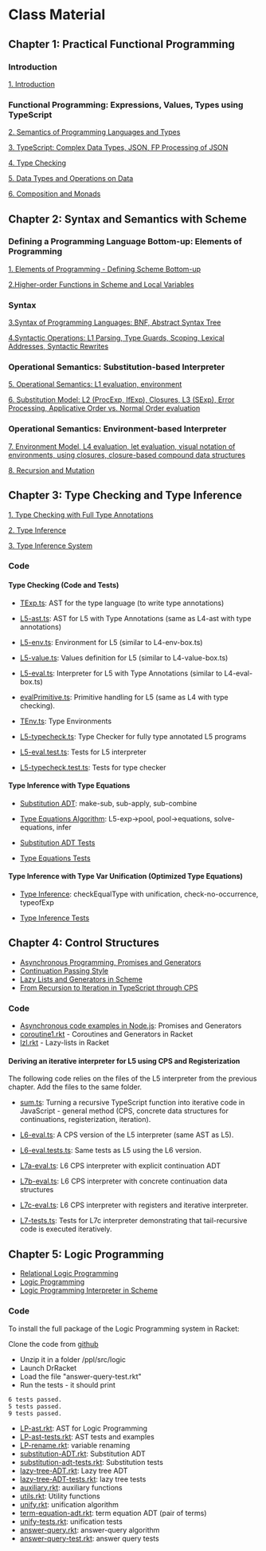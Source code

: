 # Class Material

## Chapter 1: Practical Functional Programming

### Introduction

[1. Introduction](./class_material/chap1.html)

### Functional Programming: Expressions, Values, Types using TypeScript

[2. Semantics of Programming Languages and Types](./class_material/1.1TypescriptDatatypes.html)

[3. TypeScript: Complex Data Types, JSON, FP Processing of JSON](./class_material/1.2TypescriptJSON.html)

[4. Type Checking](./class_material/1.3TypescriptTypeChecking.html)

[5. Data Types and Operations on Data](./class_material/1.4TypesAndOperations.html)

[6. Composition and Monads](./class_material/1.5Monad.html)



## Chapter 2: Syntax and Semantics with Scheme

### Defining a Programming Language Bottom-up: Elements of Programming

[1. Elements of Programming - Defining Scheme Bottom-up](./class_material/2.1Scheme-bottom-up.html)

[2.Higher-order Functions in Scheme and Local Variables](./class_material/2.2Higher-Order-Functions-Let.html)

### Syntax

[3.Syntax of Programming Languages: BNF, Abstract Syntax Tree](./class_material/2.3Syntax.html)

[4.Syntactic Operations: L1 Parsing, Type Guards, Scoping, Lexical Addresses, Syntactic Rewrites](./class_material/2.4SyntacticOperations.html)


### Operational Semantics: Substitution-based Interpreter

[5. Operational Semantics: L1 evaluation, environment](./class_material/2.5OperationalSemantics.html)

[6. Substitution Model: L2 (ProcExp, IfExp), Closures, L3 (SExp), Error Processing, Applicative Order vs. Normal Order evaluation](./class_material/2.6SubstitutionModel.html)

### Operational Semantics: Environment-based Interpreter

[7. Environment Model, L4 evaluation, let evaluation, visual notation of environments, using closures, closure-based compound data structures](./class_material/2.7EnvironmentModel.html)

[8. Recursion and Mutation](./class_material/2.8RecursionMutation.md)



## Chapter 3: Type Checking and Type Inference

[1. Type Checking with Full Type Annotations](./class_material/3.1TypeChecking.html)

[2. Type Inference](./class_material/3.2TypeInference.html)

[3. Type Inference System](./class_material/3.3TypeInferenceSystem.html)


### Code

#### Type Checking (Code and Tests)
* [TExp.ts](https://github.com/bguppl/interpreters/blob/master/src/L5/TExp.ts): AST for the type language (to write type annotations)
* [L5-ast.ts](https://github.com/bguppl/interpreters/blob/master/src/L5/L5-ast.ts): AST for L5 with Type Annotations (same as L4-ast with type annotations)
* [L5-env.ts](https://github.com/bguppl/interpreters/blob/master/src/L5/L5-env.ts): Environment for L5 (similar to L4-env-box.ts)
* [L5-value.ts](https://github.com/bguppl/interpreters/blob/master/src/L5/L5-value.ts): Values definition for L5 (similar to L4-value-box.ts)
* [L5-eval.ts](https://github.com/bguppl/interpreters/blob/master/src/L5/L5-eval.ts): Interpreter for L5 with Type Annotations (similar to L4-eval-box.ts)
* [evalPrimitive.ts](https://github.com/bguppl/interpreters/blob/master/src/L5/evalPrimitive.ts): Primitive handling for L5 (same as L4 with type checking).
* [TEnv.ts](https://github.com/bguppl/interpreters/blob/master/src/L5/TEnv.ts): Type Environments
* [L5-typecheck.ts](https://github.com/bguppl/interpreters/blob/master/src/L5/L5-typecheck.ts): Type Checker for fully type annotated L5 programs

* [L5-eval.test.ts](https://github.com/bguppl/interpreters/blob/master/test/L5/L5-eval.test.ts): Tests for L5 interpreter
* [L5-typecheck.test.ts](https://github.com/bguppl/interpreters/blob/master/test/L5/L5-typecheck.test.ts): Tests for type checker

#### Type Inference with Type Equations
* [Substitution ADT](https://github.com/bguppl/interpreters/blob/master/src/L5/L5-substitution-adt.ts): make-sub, sub-apply, sub-combine
* [Type Equations Algorithm](https://github.com/bguppl/interpreters/blob/master/src/L5/L5-type-equations.ts): L5-exp->pool, pool->equations, solve-equations, infer

* [Substitution ADT Tests](https://github.com/bguppl/interpreters/blob/master/test/L5/L5-substitution-adt.test.ts)
* [Type Equations Tests](https://github.com/bguppl/interpreters/blob/master/test/L5/L5-type-equations.test.ts)

#### Type Inference with Type Var Unification (Optimized Type Equations)
* [Type Inference](https://github.com/bguppl/interpreters/blob/master/src/L5/L5-typeinference.ts): checkEqualType with unification, check-no-occurrence, typeofExp

* [Type Inference Tests](https://github.com/bguppl/interpreters/blob/master/test/L5/L5-typeinference.test.ts)



## Chapter 4: Control Structures

* [Asynchronous Programming, Promises and Generators](./class_material/4.1AsyncProgramming.html)
* [Continuation Passing Style](./class_material/4.2CPS.html)
* [Lazy Lists and Generators in Scheme](./class_material/4.3Generators.html)
* [From Recursion to Iteration in TypeScript through CPS](./class_material/4.4RecursionToIteration.html)

### Code

* [Asynchronous code examples in Node.js](https://github.com/bguppl/interpreters/blob/master/src/async/coroutine1.rkt): Promises and Generators
* [coroutine1.rkt](https://github.com/bguppl/interpreters/blob/master/src/async/coroutine1.rkt) - Coroutines and Generators in Racket
* [lzl.rkt](https://github.com/bguppl/interpreters/blob/master/src/async/lzl.rkt) - Lazy-lists in Racket

#### Deriving an iterative interpreter for L5 using CPS and Registerization

The following code relies on the files of the L5 interpreter from the previous chapter. Add the files to the same folder.

* [sum.ts](https://github.com/bguppl/interpreters/blob/master/src/cps/sum.ts): Turning a recursive TypeScript function into iterative code in JavaScript - general method (CPS, concrete data structures for continuations, registerization, iteration).

* [L6-eval.ts](https://github.com/bguppl/interpreters/blob/master/src/cps/L6-eval.ts): A CPS version of the L5 interpreter (same AST as L5).
* [L6-eval.tests.ts](https://github.com/bguppl/interpreters/blob/master/test/cps/L6-eval.test.ts): Same tests as L5 using the L6 version.

* [L7a-eval.ts](https://github.com/bguppl/interpreters/blob/master/src/cps/L7a-eval.ts): L6 CPS interpreter with explicit continuation ADT
* [L7b-eval.ts](https://github.com/bguppl/interpreters/blob/master/src/cps/L7b-eval.ts): L6 CPS interpreter with concrete continuation data structures
* [L7c-eval.ts](https://github.com/bguppl/interpreters/blob/master/src/cps/L7c-eval.ts): L6 CPS interpreter with registers and iterative interpreter.
* [L7-tests.ts](https://github.com/bguppl/interpreters/blob/master/test/cps/L7.test.ts): Tests for L7c interpreter demonstrating that tail-recursive code is executed iteratively.



## Chapter 5: Logic Programming

* [Relational Logic Programming](./class_material/5.1RelationalLogicProgramming.html)
* [Logic Programming](./class_material/5.2LogicProgramming.html)
* [Logic Programming Interpreter in Scheme](./class_material/5.3LPInterpreter.html)

### Code

To install the full package of the Logic Programming system in Racket:

Clone the code from [github](https://github.com/bguppl/interpreters/tree/master/src/logic)
* Unzip it in a folder /ppl/src/logic
* Launch DrRacket
* Load the file "answer-query-test.rkt"
* Run the tests - it should print
```
6 tests passed.
5 tests passed.
9 tests passed.
```

* [LP-ast.rkt](https://github.com/bguppl/interpreters/blob/master/src/logic/LP-ast.rkt): AST for Logic Programming
* [LP-ast-tests.rkt](https://github.com/bguppl/interpreters/blob/master/src/logic/LP-ast-tests.rkt): AST tests and examples
* [LP-rename.rkt](https://github.com/bguppl/interpreters/blob/master/src/logic/LP-rename.rkt): variable renaming
* [substitution-ADT.rkt](https://github.com/bguppl/interpreters/blob/master/src/logic/substitution-ADT.rkt): Substitution ADT
* [substitution-adt-tests.rkt](https://github.com/bguppl/interpreters/blob/master/src/logic/substitution-ADT-tests.rkt): Substitution tests
* [lazy-tree-ADT.rkt](https://github.com/bguppl/interpreters/blob/master/src/logic/lazy-tree-ADT.rkt): Lazy tree ADT
* [lazy-tree-ADT-tests.rkt](https://github.com/bguppl/interpreters/blob/master/src/logic/lazy-tree-ADT-tests.rkt): lazy tree tests
* [auxiliary.rkt](https://github.com/bguppl/interpreters/blob/master/src/logic/auxiliary.rkt): auxiliary functions
* [utils.rkt](https://github.com/bguppl/interpreters/blob/master/src/logic/utils.rkt): Utility functions
* [unify.rkt](https://github.com/bguppl/interpreters/blob/master/src/logic/unify.rkt): unification algorithm
* [term-equation-adt.rkt](https://github.com/bguppl/interpreters/blob/master/src/logic/term-equation-adt.rkt): term equation ADT (pair of terms)
* [unify-tests.rkt](https://github.com/bguppl/interpreters/blob/master/src/logic/unify-tests.rkt): unification tests
* [answer-query.rkt](https://github.com/bguppl/interpreters/blob/master/src/logic/answer-query.rkt): answer-query algorithm
* [answer-query-test.rkt](https://github.com/bguppl/interpreters/blob/master/src/logic/answer-query-test.rkt): answer query tests




